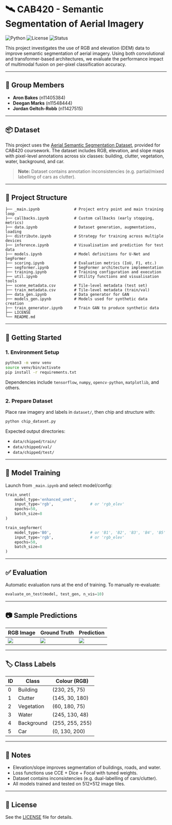 # 🛰️ CAB420 - Semantic Segmentation of Aerial Imagery

![Python](https://img.shields.io/badge/Python-3.8%2B-blue?style=flat-square)
![License](https://img.shields.io/badge/License-MIT-green?style=flat-square)
![Status](https://shields.io/badge/Status-In%20Development-yellow?style=flat-square)

This project investigates the use of RGB and elevation (DEM) data to improve semantic segmentation of aerial imagery. Using both convolutional and transformer-based architectures, we evaluate the performance impact of multimodal fusion on per-pixel classification accuracy.

---

## 👥 Group Members

- **Aron Bakes** (n11405384)
- **Deegan Marks** (n11548444)
- **Jordan Geltch-Robb** (n11427515)

---

## 📦 Dataset

This project uses the [Aerial Semantic Segmentation Dataset](https://drive.google.com/file/d/1FiQQ-fKHpBsOq0sp2e-GxNUtQSgvzAOY/view?usp=sharing), provided for CAB420 coursework. The dataset includes RGB, elevation, and slope maps with pixel-level annotations across six classes: building, clutter, vegetation, water, background, and car.

> **Note:** Dataset contains annotation inconsistencies (e.g. partial/mixed labelling of cars as clutter).

---

## 📁 Project Structure

```
├── _main.ipynb               # Project entry point and main training loop
├── callbacks.ipynb           # Custom callbacks (early stopping, metrics)
├── data.ipynb                # Dataset generation, augmentations, loading
├── distribute.ipynb          # Strategy for training across multiple devices
├── inference.ipynb           # Visualisation and prediction for test data
├── models.ipynb              # Model definitions for U-Net and SegFormer
├── scoring.ipynb             # Evaluation metrics (IoU, F1, etc.)
├── segformer.ipynb           # SegFormer architecture implementation
├── training.ipynb            # Training configuration and execution
├── util.ipynb                # Utility functions and visualisation tools
├── scene_metadata.csv        # Tile-level metadata (test set)
├── train_metadata.csv        # Tile-level metadata (train/val)
├── data_gen.ipynb            # Data generator for GAN
├── models_gen.ipynb          # Models used for synthetic data creation
├── train_generator.ipynb     # Train GAN to produce synthetic data
├── LICENSE
└── README.md
```

---

## 🚀 Getting Started

### 1. Environment Setup

```bash
python3 -m venv venv
source venv/bin/activate
pip install -r requirements.txt
```

Dependencies include `tensorflow`, `numpy`, `opencv-python`, `matplotlib`, and others.

### 2. Prepare Dataset

Place raw imagery and labels in `dataset/`, then chip and structure with:

```bash
python chip_dataset.py
```

Expected output directories:
- `data/chipped/train/`
- `data/chipped/val/`
- `data/chipped/test/`

---

## 🧠 Model Training

Launch from `_main.ipynb` and select model/config:

```python
train_unet(
    model_type='enhanced_unet',        
    input_type='rgb',                # or 'rgb_elev'
    epochs=50,
    batch_size=8
)

train_segformer(
    model_type='B0',                 # or 'B1', 'B2', 'B3', 'B4', 'B5'
    input_type='rgb',                # or 'rgb_elev'
    epochs=50,
    batch_size=8
)
```

---

## ✅ Evaluation

Automatic evaluation runs at the end of training. To manually re-evaluate:

```python
evaluate_on_test(model, test_gen, n_vis=10)
```

---

## 📷 Sample Predictions

| RGB Image | Ground Truth | Prediction |
|-----------|--------------|------------|
| ![](docs/sample_rgb.png) | ![](docs/sample_gt.png) | ![](docs/sample_pred.png) |

---

## 🏷️ Class Labels

| ID | Class      | Colour (RGB)     |
|----|------------|------------------|
| 0  | Building   | (230, 25, 75)     |
| 1  | Clutter    | (145, 30, 180)    |
| 2  | Vegetation | (60, 180, 75)     |
| 3  | Water      | (245, 130, 48)    |
| 4  | Background | (255, 255, 255)   |
| 5  | Car        | (0, 130, 200)     |

---

## 📌 Notes

- Elevation/slope improves segmentation of buildings, roads, and water.
- Loss functions use CCE + Dice + Focal with tuned weights.
- Dataset contains inconsistencies (e.g. dual-labelling of cars/clutter).
- All models trained and tested on 512×512 image tiles.

---

## 📄 License

See the [LICENSE](LICENSE) file for details.

